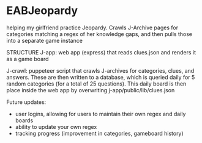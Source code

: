 # EABJeopardy
helping my girlfriend practice Jeopardy. Crawls J-Archive pages for categories matching a regex of her knowledge gaps, and then pulls those into a separate game instance

STRUCTURE
J-app: web app (express) that reads clues.json and renders it as a game board

J-crawl: puppeteer script that crawls J-archives for categories, clues, and answers. These are then written to a database, which is queried daily for 5 random categories (for a total of 25 questions). This daily board is then place inside the web app by overwriting j-app/public/lib/clues.json

Future updates:
- user logins, allowing for users to maintain their own regex and daily boards
- ability to update your own regex
- tracking progress (improvement in categories, gameboard history)

